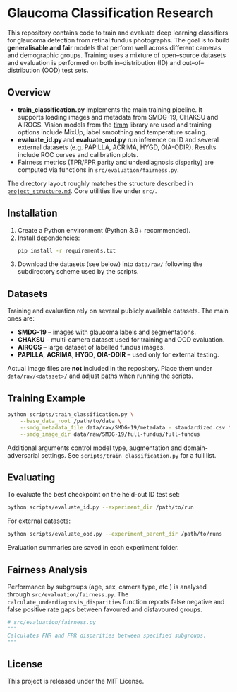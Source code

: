# Glaucoma Classification Research

This repository contains code to train and evaluate deep learning classifiers for glaucoma detection from retinal fundus photographs. The goal is to build **generalisable and fair** models that perform well across different cameras and demographic groups. Training uses a mixture of open–source datasets and evaluation is performed on both in–distribution (ID) and out–of–distribution (OOD) test sets.

## Overview
- **train\_classification.py** implements the main training pipeline. It supports loading images and metadata from SMDG-19, CHAKSU and AIROGS. Vision models from the [timm](https://github.com/huggingface/pytorch-image-models) library are used and training options include MixUp, label smoothing and temperature scaling.
- **evaluate\_id.py** and **evaluate\_ood.py** run inference on ID and several external datasets (e.g. PAPILLA, ACRIMA, HYGD, OIA-ODIR). Results include ROC curves and calibration plots.
- Fairness metrics (TPR/FPR parity and underdiagnosis disparity) are computed via functions in `src/evaluation/fairness.py`.

The directory layout roughly matches the structure described in [`project_structure.md`](project_structure.md). Core utilities live under `src/`.

## Installation
1. Create a Python environment (Python 3.9+ recommended).
2. Install dependencies:
   ```bash
   pip install -r requirements.txt
   ```
3. Download the datasets (see below) into `data/raw/` following the subdirectory scheme used by the scripts.

## Datasets
Training and evaluation rely on several publicly available datasets. The main ones are:
- **SMDG-19** – images with glaucoma labels and segmentations.
- **CHAKSU** – multi-camera dataset used for training and OOD evaluation.
- **AIROGS** – large dataset of labelled fundus images.
- **PAPILLA**, **ACRIMA**, **HYGD**, **OIA-ODIR** – used only for external testing.

Actual image files are **not** included in the repository. Place them under `data/raw/<dataset>/` and adjust paths when running the scripts.

## Training Example
```bash
python scripts/train_classification.py \
    --base_data_root /path/to/data \
    --smdg_metadata_file data/raw/SMDG-19/metadata - standardized.csv \
    --smdg_image_dir data/raw/SMDG-19/full-fundus/full-fundus
```
Additional arguments control model type, augmentation and domain-adversarial settings. See `scripts/train_classification.py` for a full list.

## Evaluating
To evaluate the best checkpoint on the held-out ID test set:
```bash
python scripts/evaluate_id.py --experiment_dir /path/to/run
```
For external datasets:
```bash
python scripts/evaluate_ood.py --experiment_parent_dir /path/to/runs
```
Evaluation summaries are saved in each experiment folder.

## Fairness Analysis
Performance by subgroups (age, sex, camera type, etc.) is analysed through `src/evaluation/fairness.py`. The `calculate_underdiagnosis_disparities` function reports false negative and false positive rate gaps between favoured and disfavoured groups.

```python
# src/evaluation/fairness.py
"""
Calculates FNR and FPR disparities between specified subgroups.
"""
```

## License
This project is released under the MIT License.

